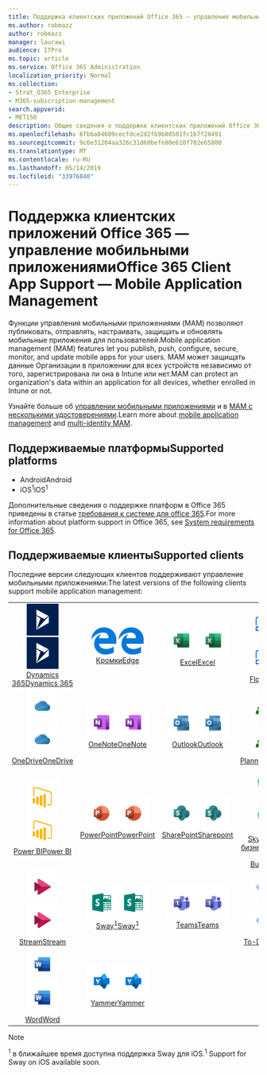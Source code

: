 ```yaml
---
title: Поддержка клиентских приложений Office 365 — управление мобильными приложениями
ms.author: robmazz
author: robmazz
manager: laurawi
audience: ITPro
ms.topic: article
ms.service: Office 365 Administration
localization_priority: Normal
ms.collection:
- Strat_O365_Enterprise
- M365-subscription-management
search.appverid:
- MET150
description: Общие сведения о поддержке клиентских приложений Office 365 для управления мобильными приложениями
ms.openlocfilehash: 6fbba04609cecfdce2d2fb9b80501fc1b7f28491
ms.sourcegitcommit: 9c6e31204aa326c31d60befe80e610f702e65800
ms.translationtype: MT
ms.contentlocale: ru-RU
ms.lasthandoff: 05/14/2019
ms.locfileid: "33976840"
---
```

# <a name="office-365-client-app-support--mobile-application-management"></a><span data-ttu-id="85039-103">Поддержка клиентских приложений Office 365 — управление мобильными приложениями</span><span class="sxs-lookup"><span data-stu-id="85039-103">Office 365 Client App Support — Mobile Application Management</span></span>

<span data-ttu-id="85039-104">Функции управления мобильными приложениями (MAM) позволяют публиковать, отправлять, настраивать, защищать и обновлять мобильные приложения для пользователей.</span><span class="sxs-lookup"><span data-stu-id="85039-104">Mobile application management (MAM) features let you publish, push, configure, secure, monitor, and update mobile apps for your users.</span></span> <span data-ttu-id="85039-105">MAM может защищать данные Организации в приложении для всех устройств независимо от того, зарегистрирована ли она в Intune или нет.</span><span class="sxs-lookup"><span data-stu-id="85039-105">MAM can protect an organization's data within an application for all devices, whether enrolled in Intune or not.</span></span>

<span data-ttu-id="85039-106">Узнайте больше об [управлении мобильными приложениями](https://docs.microsoft.com/intune/mam-faq) и в [MAM с несколькими удостоверениями](https://docs.microsoft.com/intune/app-protection-policy).</span><span class="sxs-lookup"><span data-stu-id="85039-106">Learn more about [mobile application management](https://docs.microsoft.com/intune/mam-faq) and [multi-identity MAM](https://docs.microsoft.com/intune/app-protection-policy).</span></span>

## <a name="supported-platforms"></a><span data-ttu-id="85039-107">Поддерживаемые платформы</span><span class="sxs-lookup"><span data-stu-id="85039-107">Supported platforms</span></span>

 - <span data-ttu-id="85039-108">Android</span><span class="sxs-lookup"><span data-stu-id="85039-108">Android</span></span>
 - <span data-ttu-id="85039-109">iOS<sup>1</sup></span><span class="sxs-lookup"><span data-stu-id="85039-109">iOS<sup>1</sup></span></span>

<span data-ttu-id="85039-110">Дополнительные сведения о поддержке платформ в Office 365 приведены в статье [требования к системе для office 365](https://products.office.com/office-system-requirements).</span><span class="sxs-lookup"><span data-stu-id="85039-110">For more information about platform support in Office 365, see [System requirements for Office 365](https://products.office.com/office-system-requirements).</span></span>

## <a name="supported-clients"></a><span data-ttu-id="85039-111">Поддерживаемые клиенты</span><span class="sxs-lookup"><span data-stu-id="85039-111">Supported clients</span></span>

<span data-ttu-id="85039-112">Последние версии следующих клиентов поддерживают управление мобильными приложениями:</span><span class="sxs-lookup"><span data-stu-id="85039-112">The latest versions of the following clients support mobile application management:</span></span>

| | | | | | |
|:---:|:---:|:---:|:---:|:---:|:---:|
| <span data-ttu-id="85039-113">![Значок Dynamics 365](media/o365-dynamics365-64x64.png)</span><span class="sxs-lookup"><span data-stu-id="85039-113">![Dynamics 365 icon](media/o365-dynamics365-64x64.png)</span></span> <br> [<span data-ttu-id="85039-114">Dynamics 365</span><span class="sxs-lookup"><span data-stu-id="85039-114">Dynamics 365</span></span>](https://dynamics.microsoft.com) | <span data-ttu-id="85039-115">![Значок пограничного сервера](media/o365-edge-64x64.png)</span><span class="sxs-lookup"><span data-stu-id="85039-115">![Edge icon](media/o365-edge-64x64.png)</span></span> <br> [<span data-ttu-id="85039-116">Кромки</span><span class="sxs-lookup"><span data-stu-id="85039-116">Edge</span></span>](https://www.microsoft.com/windows/microsoft-edge) | <span data-ttu-id="85039-117">![Значок Excel](media/o365-excel-64x64.png)</span><span class="sxs-lookup"><span data-stu-id="85039-117">![Excel icon](media/o365-excel-64x64.png)</span></span> <br> [<span data-ttu-id="85039-118">Excel</span><span class="sxs-lookup"><span data-stu-id="85039-118">Excel</span></span>](https://products.office.com/excel) | <span data-ttu-id="85039-119">![Значок "Flow"](media/o365-flow-64x64.png)</span><span class="sxs-lookup"><span data-stu-id="85039-119">![Flow icon](media/o365-flow-64x64.png)</span></span> <br> [<span data-ttu-id="85039-120">Flow</span><span class="sxs-lookup"><span data-stu-id="85039-120">Flow</span></span>](https://flow.microsoft.com) | <span data-ttu-id="85039-121">![Значок Kaizala](media/o365-kaizala-64x64.png)</span><span class="sxs-lookup"><span data-stu-id="85039-121">![Kaizala icon](media/o365-kaizala-64x64.png)</span></span> <br> [<span data-ttu-id="85039-122">Kaizala</span><span class="sxs-lookup"><span data-stu-id="85039-122">Kaizala</span></span>](https://products.office.com/en/business/microsoft-kaizala) 
| <span data-ttu-id="85039-123">![Значок OneDrive для бизнеса](media/o365-OneDrive-64x64.png)</span><span class="sxs-lookup"><span data-stu-id="85039-123">![OneDrive for Business icon](media/o365-OneDrive-64x64.png)</span></span> <br> [<span data-ttu-id="85039-124">OneDrive</span><span class="sxs-lookup"><span data-stu-id="85039-124">OneDrive</span></span>](https://products.office.com/onedrive-for-business/online-cloud-storage) | <span data-ttu-id="85039-125">![Значок OneNote](media/o365-OneNote-64x64.png)</span><span class="sxs-lookup"><span data-stu-id="85039-125">![OneNote icon](media/o365-OneNote-64x64.png)</span></span> <br> [<span data-ttu-id="85039-126">OneNote</span><span class="sxs-lookup"><span data-stu-id="85039-126">OneNote</span></span>](https://products.office.com/onenote) | <span data-ttu-id="85039-127">![Значок Outlook](media/o365-outlook-64x64.png)</span><span class="sxs-lookup"><span data-stu-id="85039-127">![Outlook icon](media/o365-outlook-64x64.png)</span></span> <br> [<span data-ttu-id="85039-128">Outlook</span><span class="sxs-lookup"><span data-stu-id="85039-128">Outlook</span></span>](https://products.office.com/outlook) | <span data-ttu-id="85039-129">![Значок планировщика](media/o365-planner-64x64.png)</span><span class="sxs-lookup"><span data-stu-id="85039-129">![Planner icon](media/o365-planner-64x64.png)</span></span> <br> [<span data-ttu-id="85039-130">Planner</span><span class="sxs-lookup"><span data-stu-id="85039-130">Planner</span></span>](https://products.office.com/business/task-management-software) | <span data-ttu-id="85039-131">![Значок PowerApps](media/o365-powerapps-64x64.png)</span><span class="sxs-lookup"><span data-stu-id="85039-131">![PowerApps icon](media/o365-powerapps-64x64.png)</span></span> <br> [<span data-ttu-id="85039-132">PowerApps</span><span class="sxs-lookup"><span data-stu-id="85039-132">PowerApps </span></span>](https://powerapps.microsoft.com) 
| <span data-ttu-id="85039-133">![Значок PowerBI](media/o365-powerbi-64x64.png)</span><span class="sxs-lookup"><span data-stu-id="85039-133">![PowerBI icon](media/o365-powerbi-64x64.png)</span></span> <br> [<span data-ttu-id="85039-134">Power BI</span><span class="sxs-lookup"><span data-stu-id="85039-134">Power BI</span></span>](https://powerbi.microsoft.com) | <span data-ttu-id="85039-135">![Значок PowerPoint](media/o365-powerpoint-64x64.png)</span><span class="sxs-lookup"><span data-stu-id="85039-135">![PowerPoint icon](media/o365-powerpoint-64x64.png)</span></span> <br> [<span data-ttu-id="85039-136">PowerPoint</span><span class="sxs-lookup"><span data-stu-id="85039-136">PowerPoint</span></span>](https://products.office.com/powerpoint) | <span data-ttu-id="85039-137">![Значок SharePoint](media/o365-sharepoint-64x64.png)</span><span class="sxs-lookup"><span data-stu-id="85039-137">![SharePoint icon](media/o365-sharepoint-64x64.png)</span></span> <br> [<span data-ttu-id="85039-138">SharePoint</span><span class="sxs-lookup"><span data-stu-id="85039-138">Sharepoint</span></span>](https://products.office.com/sharepoint) | <span data-ttu-id="85039-139">![Значок Skype для бизнеса](media/o365-skypeforbusiness-64x64.png)</span><span class="sxs-lookup"><span data-stu-id="85039-139">![Skype for Business icon](media/o365-skypeforbusiness-64x64.png)</span></span> <br> [<span data-ttu-id="85039-140">Skype для <br> бизнеса</span><span class="sxs-lookup"><span data-stu-id="85039-140">Skype for <br> Business</span></span>](https://www.skype.com/business/) | <span data-ttu-id="85039-141">![Значок StaffHub](media/o365-staffhub-64x64.png)</span><span class="sxs-lookup"><span data-stu-id="85039-141">![StaffHub icon](media/o365-staffhub-64x64.png)</span></span> <br> [<span data-ttu-id="85039-142">StaffHub</span><span class="sxs-lookup"><span data-stu-id="85039-142">StaffHub</span></span>](https://products.office.com/microsoft-staffhub/staff-scheduling-software) 
| <span data-ttu-id="85039-143">![Значок потока](media/o365-stream-64x64.png)</span><span class="sxs-lookup"><span data-stu-id="85039-143">![Stream icon](media/o365-stream-64x64.png)</span></span> <br> [<span data-ttu-id="85039-144">Stream</span><span class="sxs-lookup"><span data-stu-id="85039-144">Stream</span></span>](https://stream.microsoft.com) | <span data-ttu-id="85039-145">![Значок Sway](media/o365-sway-64x64.png)</span><span class="sxs-lookup"><span data-stu-id="85039-145">![Sway icon](media/o365-sway-64x64.png)</span></span> <br> [<span data-ttu-id="85039-146">Sway<sup>1</sup></span><span class="sxs-lookup"><span data-stu-id="85039-146">Sway<sup>1</sup></span></span>](https://sway.com) | <span data-ttu-id="85039-147">![Значок рабочих групп](media/o365-teams-64x64.png)</span><span class="sxs-lookup"><span data-stu-id="85039-147">![Teams icon](media/o365-teams-64x64.png)</span></span> <br> [<span data-ttu-id="85039-148">Teams</span><span class="sxs-lookup"><span data-stu-id="85039-148">Teams</span></span>](https://products.office.com/microsoft-teams/group-chat-software) | <span data-ttu-id="85039-149">![Значок дел](media/o365-todo-64x64.png)</span><span class="sxs-lookup"><span data-stu-id="85039-149">![To-Do icon](media/o365-todo-64x64.png)</span></span> <br> [<span data-ttu-id="85039-150">To-Do</span><span class="sxs-lookup"><span data-stu-id="85039-150">To-Do</span></span>](https://todo.microsoft.com) | <span data-ttu-id="85039-151">![Значок Visio](media/o365-visio-64x64.png)</span><span class="sxs-lookup"><span data-stu-id="85039-151">![Visio icon](media/o365-visio-64x64.png)</span></span> <br> [<span data-ttu-id="85039-152">Visio</span><span class="sxs-lookup"><span data-stu-id="85039-152">Visio</span></span>](https://products.office.com/visio/flowchart-software) 
| <span data-ttu-id="85039-153">![Значок Word](media/o365-word-64x64.png)</span><span class="sxs-lookup"><span data-stu-id="85039-153">![Word icon](media/o365-word-64x64.png)</span></span> <br> [<span data-ttu-id="85039-154">Word</span><span class="sxs-lookup"><span data-stu-id="85039-154">Word</span></span>](https://products.office.com/word) | <span data-ttu-id="85039-155">![Значок Yammer](media/o365-yammer-64x64.png)</span><span class="sxs-lookup"><span data-stu-id="85039-155">![Yammer icon](media/o365-yammer-64x64.png)</span></span> <br> [<span data-ttu-id="85039-156">Yammer</span><span class="sxs-lookup"><span data-stu-id="85039-156">Yammer</span></span>](https://products.office.com/yammer/yammer-overview)

> [!NOTE]
> <span data-ttu-id="85039-157"><sup>1</sup> в ближайшее время доступна поддержка Sway для iOS.</span><span class="sxs-lookup"><span data-stu-id="85039-157"><sup>1</sup> Support for Sway on iOS available soon.</span></span>